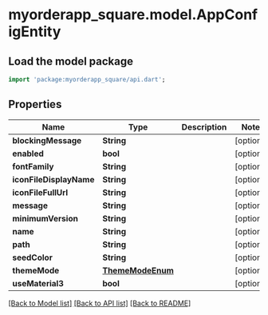 # myorderapp_square.model.AppConfigEntity

## Load the model package
```dart
import 'package:myorderapp_square/api.dart';
```

## Properties
Name | Type | Description | Notes
------------ | ------------- | ------------- | -------------
**blockingMessage** | **String** |  | [optional] 
**enabled** | **bool** |  | [optional] 
**fontFamily** | **String** |  | [optional] 
**iconFileDisplayName** | **String** |  | [optional] 
**iconFileFullUrl** | **String** |  | [optional] 
**message** | **String** |  | [optional] 
**minimumVersion** | **String** |  | [optional] 
**name** | **String** |  | [optional] 
**path** | **String** |  | [optional] 
**seedColor** | **String** |  | [optional] 
**themeMode** | [**ThemeModeEnum**](ThemeModeEnum.md) |  | [optional] 
**useMaterial3** | **bool** |  | [optional] 

[[Back to Model list]](../README.md#documentation-for-models) [[Back to API list]](../README.md#documentation-for-api-endpoints) [[Back to README]](../README.md)


